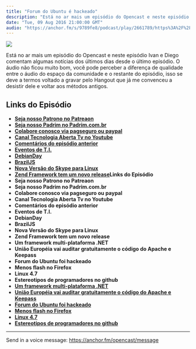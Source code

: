 ```yaml
---
title: "Forum do Ubuntu é hackeado"
description: "Está no ar mais um episódio do Opencast e neste episódio Ivan e Diego comentam algumas notícias dos últimos dias desde o último episódio. O áudio não ..."
date: "Tue, 09 Aug 2016 21:00:00 GMT"
audio: "https://anchor.fm/s/9789fe8/podcast/play/2661789/https%3A%2F%2Fd3ctxlq1ktw2nl.cloudfront.net%2Fproduction%2F2019-2-16%2F11435885-44100-2-9cf6716b2c3a5.mp3"
---
```


![](https://d3sv2eduhewoas.cloudfront.net/episode/image/35163caed5834b38a177d2b6dc91f48b.jpg)


Está no ar mais um episódio do Opencast e neste episódio Ivan e Diego comentam algumas notícias dos últimos dias desde o último episódio. O áudio não ficou muito bom, você pode perceber a diferença de qualidade entre o áudio do espaço da comunidade e o restante do episódio, isso se deve a termos voltado a gravar pelo Hangout que já me convenceu a desistir dele e voltar aos métodos antigos.


**Links do Episódio**
---------------------


* [**Seja nosso Patrono no Patreaon**](https://www.patreon.com/tecnologiaaberta)
* [**Seja nosso Padrim no Padrim.com.br**](https://www.padrim.com.br/tecnologiaaberta)
* [**Colabore conosco via pagseguro ou paypal**](http://tecnologiaaberta.com.br/colaborar/)
* [**Canal Tecnologia Aberta Tv no Youtube**](http://youtube.com/tecnologiaaberta)
* [**Comentários do episódio anterior**](http://tecnologiaaberta.com.br/2016/07/opencast-61-reboot-do-episodio-zero-o-que-e-software-livre/#comments)
* [**Eventos de T.I.**](http://tecnologiaaberta.com.br/2016/01/agenda-de-eventos-de-t-i/)
* [**DebianDay**](https://wiki.debian.org/DebianDay/2016)
* [**BrazilJS**](https://braziljs.org/)
* [**Nova Versão do Skype para Linux**](http://tecnologiaaberta.com.br/2016/07/lancada-nova-versao-do-skype-para-linux-mas-e-alpha/)
* [**Zend Framework tem um novo release**](https://framework.zend.com/blog/2016-06-28-zend-framework-3.html)**Links do Episódio**
* **Seja nosso Patrono no Patreaon**
* **Seja nosso Padrim no Padrim.com.br**
* **Colabore conosco via pagseguro ou paypal**
* **Canal Tecnologia Aberta Tv no Youtube**
* **Comentários do episódio anterior**
* **Eventos de T.I.**
* **DebianDay**
* **BrazilJS**
* **Nova Versão do Skype para Linux**
* **Zend Framework tem um novo release**
* **Um framework multi-plataforma .NET**
* **União Européia vai auditar gratuitamente o código do Apache e Keepass**
* **Forum do Ubuntu foi hackeado**
* **Menos flash no Firefox**
* **Linux 4.7**
* **Estereotipos de programadores no github**
* [**Um framework multi-plataforma .NET**](https://github.com/AvaloniaUI/Avalonia)
* [**União Européia vai auditar gratuitamente o código do Apache e Keepass**](http://br-linux.org/2016/01/uniao-europeia-vai-auditar-gratuitamente-o-codigo-do-servidor-web-apache-e-o-keepass.html)
* [**Forum do Ubuntu foi hackeado**](http://www.omgubuntu.co.uk/2016/07/ubuntu-forums-hacked-2-million-usernames-stolen)
* [**Menos flash no Firefox**](https://tecnoblog.net/198709/firefox-flash-plugins-bloqueio/)
* [**Linux 4.7**](http://br-linux.org/2016/01/linux-47.html)
* [**Estereotipos de programadores no github**](https://tecnoblog.net/198814/github-estereotipos-programadores/)



--- 

Send in a voice message: https://anchor.fm/opencast/message
